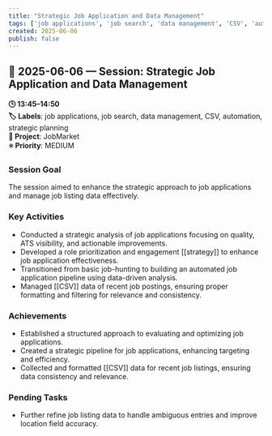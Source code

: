 ```yaml
---
title: "Strategic Job Application and Data Management"
tags: ['job applications', 'job search', 'data management', 'CSV', 'automation', 'strategic planning']
created: 2025-06-06
publish: false
---
```


## 📅 2025-06-06 — Session: Strategic Job Application and Data Management

**🕒 13:45–14:50**  
**🏷️ Labels**: job applications, job search, data management, CSV, automation, strategic planning  
**📂 Project**: JobMarket  
**⭐ Priority**: MEDIUM  


### Session Goal
The session aimed to enhance the strategic approach to job applications and manage job listing data effectively.

### Key Activities
- Conducted a strategic analysis of job applications focusing on quality, ATS visibility, and actionable improvements.
- Developed a role prioritization and engagement [[strategy]] to enhance job application effectiveness.
- Transitioned from basic job-hunting to building an automated job application pipeline using data-driven analysis.
- Managed [[CSV]] data of recent job postings, ensuring proper formatting and filtering for relevance and consistency.

### Achievements
- Established a structured approach to evaluating and optimizing job applications.
- Created a strategic pipeline for job applications, enhancing targeting and efficiency.
- Collected and formatted [[CSV]] data for recent job listings, ensuring data consistency and relevance.

### Pending Tasks
- Further refine job listing data to handle ambiguous entries and improve location field accuracy.
